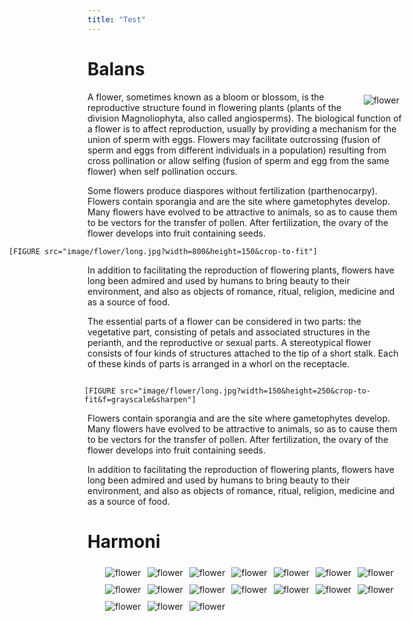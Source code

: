 ```yaml
---
title: "Test"
---
```

Balans
=========================
<div  style="float:right; margin:5px; padding-left:10px;">
    <img src="image/flower/long.jpg?width=101&height=169&crop-to-fit&f=grayscale&sharpen" alt="flower">
</div>
A flower, sometimes known as a bloom or blossom, is the reproductive structure found in flowering plants (plants of the division Magnoliophyta, also called angiosperms). The biological function of a flower is to affect reproduction, usually by providing a mechanism for the union of sperm with eggs. Flowers may facilitate outcrossing (fusion of sperm and eggs from different individuals in a population) resulting from cross pollination or allow selfing (fusion of sperm and egg from the same flower) when self pollination occurs.


Some flowers produce diaspores without fertilization (parthenocarpy). Flowers contain sporangia and are the site where gametophytes develop. Many flowers have evolved to be attractive to animals, so as to cause them to be vectors for the transfer of pollen. After fertilization, the ovary of the flower develops into fruit containing seeds.
<div style="margin-left: -25%">

    [FIGURE src="image/flower/long.jpg?width=800&height=150&crop-to-fit"]
</div>
In addition to facilitating the reproduction of flowering plants, flowers have long been admired and used by humans to bring beauty to their environment, and also as objects of romance, ritual, religion, medicine and as a source of food.

The essential parts of a flower can be considered in two parts: the vegetative part, consisting of petals and associated structures in the perianth, and the reproductive or sexual parts. A stereotypical flower consists of four kinds of structures attached to the tip of a short stalk. Each of these kinds of parts is arranged in a whorl on the receptacle. 
<div style="float:left; margin-left:-1%">

    [FIGURE src="image/flower/long.jpg?width=150&height=250&crop-to-fit&f=grayscale&sharpen"]
</div>


Flowers contain sporangia and are the site where gametophytes develop. Many flowers have evolved to be attractive to animals, so as to cause them to be vectors for the transfer of pollen. After fertilization, the ovary of the flower develops into fruit containing seeds.

In addition to facilitating the reproduction of flowering plants, flowers have long been admired and used by humans to bring beauty to their environment, and also as objects of romance, ritual, religion, medicine and as a source of food.


Harmoni
=========================
<div style="margin-left: 4.6%">
<div class="harmoni" style="float:left; margin:5px;">
    <img src="image/flower/1.jpg?width=185&height=150&crop-to-fit" alt="flower">
</div>

<div class="harmoni" style="float:left; margin:5px;">
    <img src="image/flower/2.jpg?width=185&height=150&crop-to-fit" alt="flower">
</div>

<div class="harmoni" style="float:left; margin:5px;">
    <img src="image/flower/3.jpg?width=185&height=150&crop-to-fit" alt="flower">
</div>

<div class="harmoni" style="float:left; margin:5px;">
    <img src="image/flower/4.jpg?width=185&height=150&crop-to-fit" alt="flower">
</div>
</div>
<div style="margin-left: 4.6%">
<div class="harmoni" style="float:left; margin:5px;">
    <img src="image/flower/5.jpg?width=185&height=150&crop-to-fit" alt="flower">
</div>

<div class="harmoni" style="float:left; margin:5px;">
    <img src="image/flower/6.jpg?width=185&height=150&crop-to-fit" alt="flower">
</div>

<div class="harmoni" style="float:left; margin:5px;">
    <img src="image/flower/7.jpg?width=185&height=150&crop-to-fit" alt="flower">
</div>

<div class="harmoni" style="float:left; margin:5px;">
    <img src="image/flower/8.jpg?width=185&height=150&crop-to-fit" alt="flower">
</div>
</div>
<div style="margin-left: 4.6%">
<div class="harmoni" style="float:left;  margin:5px;">
    <img src="image/flower/long.jpg?width=770&height=150&crop-to-fit" alt="flower">
</div>
</div>
<div style="margin-left: 4.6%">
<div class="harmoni" style="float:left; margin:5px;">
    <img src="image/flower/1.jpg?width=185&height=150&crop-to-fit" alt="flower">
</div>

<div class="harmoni" style="float:left; margin:5px;">
    <img src="image/flower/2.jpg?width=185&height=150&crop-to-fit" alt="flower">
</div>

<div class="harmoni" style="float:left; margin:5px;">
    <img src="image/flower/3.jpg?width=185&height=150&crop-to-fit" alt="flower">
</div>

<div class="harmoni" style="float:left; margin:5px;">
    <img src="image/flower/4.jpg?width=185&height=150&crop-to-fit" alt="flower">
</div>
</div>
<div style="margin-left: 4.6%">
<div class="harmoni" style="float:left; margin:5px;">
    <img src="image/flower/5.jpg?width=185&height=150&crop-to-fit" alt="flower">
</div>

<div class="harmoni" style="float:left; margin:5px;">
    <img src="image/flower/6.jpg?width=185&height=150&crop-to-fit" alt="flower">
</div>

<div class="harmoni" style="float:left; margin:5px;">
    <img src="image/flower/7.jpg?width=185&height=150&crop-to-fit" alt="flower">
</div>

<div class="harmoni" style="float:left; margin:5px;">
    <img src="image/flower/8.jpg?width=185&height=150&crop-to-fit" alt="flower">
</div>
</div>